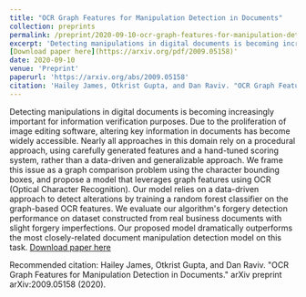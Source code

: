 ```yaml
---
title: "OCR Graph Features for Manipulation Detection in Documents"
collection: preprints
permalink: /preprint/2020-09-10-ocr-graph-features-for-manipulation-detection-in-documents
excerpt: 'Detecting manipulations in digital documents is becoming increasingly important for information verification purposes. Due to the proliferation of image editing software, altering key information in documents has become widely accessible. Nearly all approaches in this domain rely on a procedural approach, using carefully generated features and a hand-tuned scoring system, rather than a data-driven and generalizable approach. We frame this issue as a graph comparison problem using the character bounding boxes, and propose a model that leverages graph features using OCR (Optical Character Recognition). Our model relies on a data-driven approach to detect alterations by training a random forest classifier on the graph-based OCR features. We evaluate our algorithm's forgery detection performance on dataset constructed from real business documents with slight forgery imperfections. Our proposed model dramatically outperforms the most closely-related document manipulation detection model on this task.
[Download paper here](https://arxiv.org/pdf/2009.05158)'
date: 2020-09-10
venue: 'Preprint'
paperurl: 'https://arxiv.org/abs/2009.05158'
citation: 'Hailey James, Otkrist Gupta, and Dan Raviv. "OCR Graph Features for Manipulation Detection in Documents." arXiv preprint arXiv:2009.05158 (2020).'
---
```

Detecting manipulations in digital documents is becoming increasingly important for information verification purposes. Due to the proliferation of image editing software, altering key information in documents has become widely accessible. Nearly all approaches in this domain rely on a procedural approach, using carefully generated features and a hand-tuned scoring system, rather than a data-driven and generalizable approach. We frame this issue as a graph comparison problem using the character bounding boxes, and propose a model that leverages graph features using OCR (Optical Character Recognition). Our model relies on a data-driven approach to detect alterations by training a random forest classifier on the graph-based OCR features. We evaluate our algorithm's forgery detection performance on dataset constructed from real business documents with slight forgery imperfections. Our proposed model dramatically outperforms the most closely-related document manipulation detection model on this task.
[Download paper here](https://arxiv.org/pdf/2009.05158)

Recommended citation: Hailey James, Otkrist Gupta, and Dan Raviv. "OCR Graph Features for Manipulation Detection in Documents." arXiv preprint arXiv:2009.05158 (2020).
